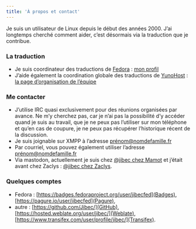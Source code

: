 ```yaml
---
title: 'À propos et contact'
---
```


Je suis un utilisateur de Linux depuis le début des années 2000. J’ai longtemps cherché comment aider, c’est désormais via la traduction que je contribue.

### La traduction

* Je suis coordinateur des traductions de [Fedora](https://getfedora.org) : [mon profil](https://fedoraproject.org/wiki/User :Jibecfed)
* J’aide également la coordination globale des traductions de [YunoHost](https://yunohost.org) : [la page d’organisation de l’équipe](https://github.com/YunoHost/project-organization#composition-des-groupes)

### Me contacter

* J’utilise IRC quasi exclusivement pour des réunions organisées par avance. Ne m’y cherchez pas, car je n’ai pas la possibilité d’y accéder quand je suis au travail, que je ne peux pas l’utiliser sur mon téléphone et qu’en cas de coupure, je ne peux pas récupérer l’historique récent de la discussion.
* Je suis joignable sur XMPP à l’adresse prénom@nomdefamille.fr
* Par courriel, vous pouvez également utiliser l’adresse prénom@nomdefamille.fr
* Via mastodon, actuellement je suis chez [@jibec chez Mamot](https://mamot.fr/@jibec) et j’était avant chez Zaclys : [@jibec chez Zaclys](https://mastodon.zaclys.com/@jibec).

### Quelques comptes

* Fedora : [https://badges.fedoraproject.org/user/jibecfed](Badges), [https://pagure.io/user/jibecfed](Pagure),
* autre : [https://github.com/Jibec/](GitHub), [https://hosted.weblate.org/user/jibec/](Weblate), [https://www.transifex.com/user/profile/jibec/](Transifex).
